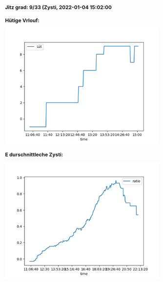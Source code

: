 ### Jitz grad: 9/33 (Zysti, 2022-01-04 15:02:00

### Hütige Vrlouf:
![Graph](Today.png)

### E durschnittleche Zysti:
![Graph](Zysti.png)